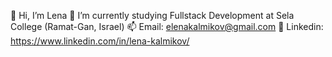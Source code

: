 👋 Hi, I’m Lena
🌱 I’m currently studying Fullstack Development at Sela College (Ramat-Gan, Israel)
📫 Email: elenakalmikov@gmail.com
🔗 Linkedin: https://www.linkedin.com/in/lena-kalmikov/ 

<!---
Lena-Kalmikov/Lena-Kalmikov is a ✨ special ✨ repository because its `README.md` (this file) appears on your GitHub profile.
You can click the Preview link to take a look at your changes.
--->
